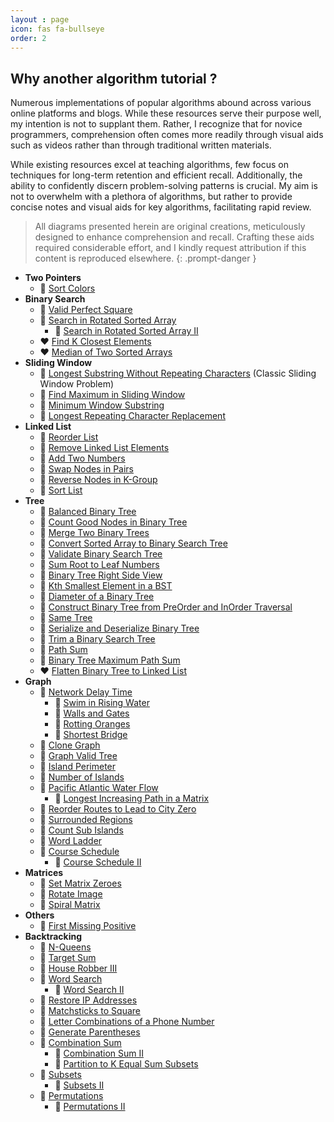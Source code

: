 ```yaml
---
layout : page
icon: fas fa-bullseye 
order: 2
---
```


## Why another algorithm tutorial ?

Numerous implementations of popular algorithms abound across various online platforms and blogs. While these resources serve their purpose well, my intention is not to supplant them. Rather, I recognize that for novice programmers, comprehension often comes more readily through visual aids such as videos rather than through traditional written materials.

While existing resources excel at teaching algorithms, few focus on techniques for long-term retention and efficient recall. Additionally, the ability to confidently discern problem-solving patterns is crucial. My aim is not to overwhelm with a plethora of algorithms, but rather to provide concise notes and visual aids for key algorithms, facilitating rapid review.


> All diagrams presented herein are original creations, meticulously designed to enhance comprehension and recall. Crafting these aids required considerable effort, and I kindly request attribution if this content is reproduced elsewhere.
{: .prompt-danger }

- **Two Pointers**
  - :green_heart: [Sort Colors](two-pointers/sort-colors/)
- **Binary Search**
  - :green_heart: [Valid Perfect Square](two-pointers/valid-perfect-square/)
  - :green_heart: [Search in Rotated Sorted Array](two-pointers/search-in-rotated-sorted-array/)
    - :green_heart: [Search in Rotated Sorted Array II](two-pointers/search-in-rotated-sorted-array-ii/)
  - :heart: [Find K Closest Elements](two-pointers/find-k-closest-elements/)
  - :heart: [Median of Two Sorted Arrays](two-pointers/median-of-two-sorted-arrays/)
- **Sliding Window**
  - :green_heart: [Longest Substring Without Repeating Characters](sliding-window/longest-substring-without-repeating-characters/) (Classic Sliding Window Problem)
  - :green_heart: [Find Maximum in Sliding Window](sliding-window/find-maximum-in-sliding-window/)
  - :green_heart: [Minimum Window Substring](sliding-window/minimum-window-substring/)
  - :green_heart: [Longest Repeating Character Replacement](sliding-window/longest-repeating-character-replacement/)
- **Linked List**
  - :green_heart: [Reorder List](linked-list/reorder-list/)
  - :green_heart: [Remove Linked List Elements](linked-list/remove-linked-list-elements/)
  - :green_heart: [Add Two Numbers](linked-list/add-two-numbers/)
  - :green_heart: [Swap Nodes in Pairs](linked-list/swap-nodes-in-pairs/)
  - :green_heart: [Reverse Nodes in K-Group](linked-list/reverse-nodes-in-k-group/)
  - :green_heart: [Sort List](linked-list/sort-list/)
- **Tree**
  - :green_heart: [Balanced Binary Tree](tree/balanced-binary-tree/)
  - :green_heart: [Count Good Nodes in Binary Tree](tree/count-good-nodes-in-binary-tree/)
  - :green_heart: [Merge Two Binary Trees](tree/merge-two-binary-trees/)
  - :green_heart: [Convert Sorted Array to Binary Search Tree](tree/convert-sorted-array-to-binary-search-tree/)
  - :green_heart: [Validate Binary Search Tree](tree/validate-binary-search-tree/)
  - :green_heart: [Sum Root to Leaf Numbers](tree/sum-root-to-leaf-numbers/)
  - :green_heart: [Binary Tree Right Side View](tree/binary-tree-right-side-view/)
  - :green_heart: [Kth Smallest Element in a BST](tree/kth-smallest-element-in-a-bst/)
  - :green_heart: [Diameter of a Binary Tree](tree/diameter-of-a-binary-tree/)
  - :green_heart: [Construct Binary Tree from PreOrder and InOrder Traversal](tree/construct-binary-tree-from-preorder-and-inorder-traversal/)
  - :green_heart: [Same Tree](tree/same-tree/)
  - :green_heart: [Serialize and Deserialize Binary Tree](tree/serialize-and-deserialize-binary-tree/)
  - :green_heart: [Trim a Binary Search Tree](tree/trim-a-binary-search-tree/)
  - :green_heart: [Path Sum](tree/path-sum/)
  - :yellow_heart: [Binary Tree Maximum Path Sum](tree/binary-tree-maximum-path-sum/)
  - :heart: [Flatten Binary Tree to Linked List](tree/flatten-binary-tree-to-linked-list/)
- **Graph**
  - :green_heart: [Network Delay Time](graph/network-delay-time/)
    - :green_heart: [Swim in Rising Water](graph/swim-in-rising-water/)
    - :green_heart: [Walls and Gates](graph/walls-and-gates/)
    - :green_heart: [Rotting Oranges](graph/rotting-oranges/)
    - :green_heart: [Shortest Bridge](graph/shortest-bridge/)
  - :green_heart: [Clone Graph](graph/clone-graph/)
  - :green_heart: [Graph Valid Tree](graph/graph-valid-tree/)
  - :green_heart: [Island Perimeter](graph/island-perimeter/)
  - :green_heart: [Number of Islands](graph/number-of-islands/)
  - :green_heart: [Pacific Atlantic Water Flow](graph/pacific-atlantic-water-flow/)
    - :green_heart: [Longest Increasing Path in a Matrix](graph/longest-increasing-path-in-a-matrix/)
  - :green_heart: [Reorder Routes to Lead to City Zero](graph/reorder-routes-to-lead-to-city-zero/)
  - :green_heart: [Surrounded Regions](graph/surrounded-regions/)
  - :green_heart: [Count Sub Islands](graph/count-sub-islands/)
  - :yellow_heart: [Word Ladder](graph/word-ladder/)
  - :yellow_heart: [Course Schedule](graph/course-schedule/)
    - :green_heart: [Course Schedule II](graph/course-schedule-ii/)	
- **Matrices**
  - :green_heart: [Set Matrix Zeroes](matrices/set-matrix-zeroes/)
  - :green_heart: [Rotate Image](matrices/rotate-image/)
  - :green_heart: [Spiral Matrix](matrices/spiral-matrix/)
- **Others**
  - :green_heart: [First Missing Positive](others/first-missing-positive/)
- **Backtracking**
  - :green_heart: [N-Queens](backtracking/n-queens/)
  - :green_heart: [Target Sum](backtracking/target_sum/)
  - :green_heart: [House Robber III](backtracking/house-robber-iii/)
  - :green_heart: [Word Search](backtracking/word-search/)
    - :green_heart: [Word Search II](backtracking/word-search-ii/)
  - :green_heart: [Restore IP Addresses](backtracking/restore-ip-addresses/)
  - :green_heart: [Matchsticks to Square](backtracking/matchsticks-to-square/)
  - :green_heart: [Letter Combinations of a Phone Number](backtracking/letter-combinations-of-a-phone-number/)
  - :green_heart: [Generate Parentheses](backtracking/generate-parentheses/)
  - :green_heart: [Combination Sum](backtracking/combination-sum/)
    - :green_heart: [Combination Sum II](backtracking/combination-sum-ii/)
    - :green_heart: [Partition to K Equal Sum Subsets](backtracking/partition-to-k-equal-sum-subsets/)
  - :green_heart: [Subsets](backtracking/subsets/)
    - :yellow_heart: [Subsets II](backtracking/subsets-ii/)
  - :yellow_heart: [Permutations](backtracking/permutations/)
    - :yellow_heart: [Permutations II](backtracking/permutations-ii/)

